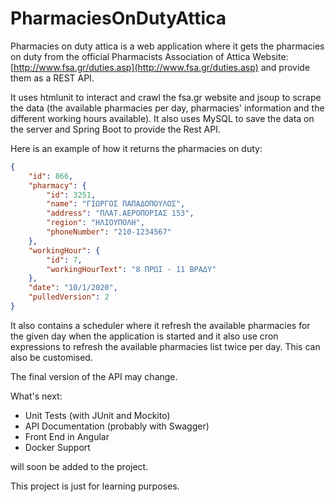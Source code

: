 # PharmaciesOnDutyAttica
Pharmacies on duty attica is a web application where it gets the pharmacies on duty from the official 
Pharmacists Association of Attica Website: [http://www.fsa.gr/duties.asp](http://www.fsa.gr/duties.asp)
and provide them as a REST API.

It uses htmlunit to interact and crawl the fsa.gr website and jsoup to scrape the data 
(the available pharmacies per day, pharmacies' information and the different working hours available).
It also uses MySQL to save the data on the server and Spring Boot to provide the Rest API.

Here is an example of how it returns the pharmacies on duty:
```json
{
    "id": 866,
    "pharmacy": {
        "id": 3251,
        "name": "ΓΙΩΡΓΟΣ ΠΑΠΑΔΟΠΟΥΛΟΣ",
        "address": "ΠΛΑΤ.ΑΕΡΟΠΟΡΙΑΣ 153",
        "region": "ΗΛΙΟΥΠΟΛΗ",
        "phoneNumber": "210-1234567"
    },
    "workingHour": {
        "id": 7,
        "workingHourText": "8 ΠΡΩΙ - 11 ΒΡΑΔΥ"
    },
    "date": "10/1/2020",
    "pulledVersion": 2
}
```
It also contains a scheduler where it refresh the available pharmacies for the given day 
when the application is started and it also use cron expressions to refresh the available pharmacies 
list twice per day. This can also be customised.

The final version of the API may change.

What's next:
- Unit Tests (with JUnit and Mockito)
- API Documentation (probably with Swagger)
- Front End in Angular
- Docker Support

will soon be added to the project.

This project is just for learning purposes.
